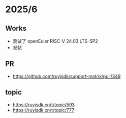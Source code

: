 # 2025/6

## Works

- 测试了 openEuler RISC-V 24.03 LTS-SP2
- 发帖

## PR

- <https://github.com/ruyisdk/support-matrix/pull/349>

## topic

- <https://ruyisdk.cn/t/topic/593>
- <https://ruyisdk.cn/t/topic/777>